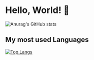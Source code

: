 # Hello, World! 👋

![Anurag's GitHub stats](https://github-readme-stats.vercel.app/api?username=TheConsoleLog&count_private=true&theme=cobalt&show_icons=true)
<!--
themes: toykionight, dark, cobalt, synthwave
-->
## My most used Languages
[![Top Langs](https://github-readme-stats.vercel.app/api/top-langs/?username=TheConsoleLog&langs_count=8&theme=cobalt&count_private=true)](https://github.com/anuraghazra/github-readme-stats)
